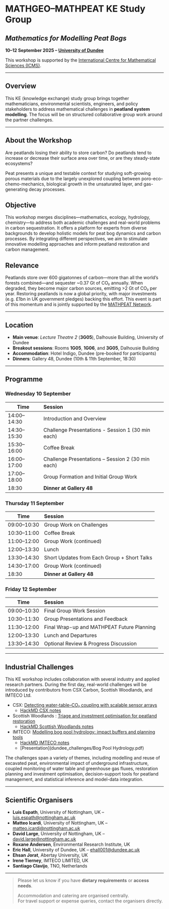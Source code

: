 # MATHGEO–MATHPEAT KE Study Group  
## *Mathematics for Modelling Peat Bogs*  
**10–12 September 2025 – [University of Dundee](https://www.dundee.ac.uk/mathematics)**

This workshop is supported by the [International Centre for Mathematical Sciences (ICMS)](https://www.icms.org.uk/activities/workshop/mathgeo-modelling-of-peat-bogs).  

---

## Overview

This KE (knowledge exchange) study group brings together mathematicians, environmental scientists, engineers, and policy stakeholders to address mathematical challenges in **peatland system modelling**. The focus will be on structured collaborative group work around the partner challenges.  

<!-- While there will be some short scientific talks, these will be tailored to the context of the challenges, with most of the time dedicated to problem-solving and interdisciplinary discussion. -->

---

## About the Workshop

Are peatlands losing their ability to store carbon? Do peatlands tend to increase or decrease their surface area over time, or are they steady-state ecosystems?  

Peat presents a unique and testable context for studying soft-growing porous materials due to the largely unexplored coupling between poro-eco-chemo-mechanics, biological growth in the unsaturated layer, and gas-generating decay processes.

## Objective

This workshop merges disciplines—mathematics, ecology, hydrology, chemistry—to address both academic challenges and real-world problems in carbon sequestration.  It offers a platform for experts from diverse backgrounds to develop holistic models for peat bog dynamics and carbon processes. By integrating different perspectives, we aim to stimulate innovative modelling approaches and inform peatland restoration and carbon management.

## Relevance

Peatlands store over 600 gigatonnes of carbon—more than all the world’s forests combined—and sequester ~0.37 Gt of CO₂ annually. When degraded, they become major carbon sources, emitting >2 Gt of CO₂ per year. Restoring peatlands is now a global priority, with major investments (e.g. £1bn in UK government pledges) backing this effort. This event is part of this momentum and is jointly supported by the [MATHPEAT Network](https://mathpeatnetwork.wordpress.com).

---

## Location

- **Main venue**: _Lecture Theatre 2_ (**3G05**), Dalhousie Building, University of Dundee  
- **Breakout sessions**: Rooms **1G05**, **1G06**, and **3G05**, Dalhousie Building  
- **Accommodation**: Hotel Indigo, Dundee (pre-booked for participants)  
- **Dinners**: Gallery 48, Dundee (10th & 11th September, 18:30)  

---

## Programme

### **Wednesday 10 September**

| Time           | Session                                       |
|----------------|:----------------------------------------------|
| 14:00–14:30    | Introduction and Overview                     |
| 14:30–15:30    | Challenge Presentations - Session 1   (30 min each) |
| 15:30–16:00    | Coffee Break                                  |
| 16:00–17:00    | Challenge Presentations – Session 2 (30 min each) |
| 17:00–18:00    | Group Formation and Initial Group Work        |
| 18:30          | **Dinner at Gallery 48**                      |



### **Thursday 11 September**

| Time           | Session                                       |
|----------------|:----------------------------------------------|
| 09:00–10:30    | Group Work on Challenges                      |
| 10:30–11:00    | Coffee Break                                  |
| 11:00–12:00    | Group Work (continued)                        |
| 12:00–13:30    | Lunch                                         |
| 13:30–14:30    | Short Updates from Each Group + Short Talks   |
| 14:30–17:00    | Group Work (continued)                        |
| 18:30          | **Dinner at Gallery 48**                      |



### **Friday 12 September**

| Time           | Session                                       |
|----------------|:----------------------------------------------|
| 09:00–10:30    | Final Group Work Session                      |
| 10:30–11:30    | Group Presentations and Feedback              |
| 11:30–12:00    | Final Wrap-up and MATHPEAT Future Planning    |
| 12:00–13:30    | Lunch and Departures                          |
| 13:30–14:30    | Optional Review & Progress Discussion         |

---

## Industrial Challenges

<!-- This KE workshop includes collaboration with several industry and applied research partners. During the first day, real-world challenges will be introduced by contributors from organisations including SSEN, CSX Carbon, Scottish Woodlands, and others. -->

This KE workshop includes collaboration with several industry and applied research partners. During the first day, real-world challenges will be introduced by contributors from CSX Carbon, Scottish Woodlands, and IMTECO Ltd.

- CSX: 
[Detecting water-table–CO₂ coupling with scalable sensor arrays](dundee_challenges/CSX_final.pdf)
  + [HackMD CSX notes](https://hackmd.io/@mathpeatnetwork/ryNKPPksxx/edit)
- Scottish Woodlands : 
[Triage and investment optimisation for peatland restoration](dundee_challenges/ScottishWoodlands_final.pdf)
  + [HackMD Scottish Woodlands notes](https://hackmd.io/@mathpeatnetwork/B1DfOwJjlx/edit)
- IMTECO: [Modelling bog pool hydrology: impact buffers and planning tools](imteco.html)
  + [HackMD IMTECO notes](https://hackmd.io/@mathpeatnetwork/ByS3Ov1jxx/edit)    
  + [Presentation](dundee_challenges/Bog Pool Hydrology.pdf)

The challenges span a variety of themes, including modelling and reuse of excavated peat, environmental impact of underground infrastructure, coupled monitoring of water table and greenhouse gas fluxes, restoration planning and investment optimisation, decision-support tools for peatland management, and statistical inference and model-data integration.


---

## Scientific Organisers

- **Luis Espath**, University of Nottingham, UK – [luis.espath@nottingham.ac.uk](mailto:luis.espath@nottingham.ac.uk)  
- **Matteo Icardi**, University of Nottingham, UK – [matteo.icardi@nottingham.ac.uk](mailto:matteo.icardi@nottingham.ac.uk)  
- **David Large**, University of Nottingham, UK – [david.large@nottingham.ac.uk](mailto:david.large@nottingham.ac.uk)  
- **Roxane Andersen**, Environmental Research Institute, UK  
- **Eric Hall**, University of Dundee, UK – [ehall001@dundee.ac.uk](mailto:ehall001@dundee.ac.uk)  
- **Ehsan Jorat**, Abertay University, UK  
- **Irene Tierney**, IMTECO LIMITED, UK  
- **Santiago Clavijo**, TNO, Netherlands

---

> Please let us know if you have **dietary requirements** or **access needs**.
>  
> Accommodation and catering are organised centrally.  
> For travel support or expense queries, contact the organisers directly.
